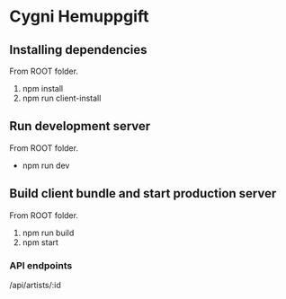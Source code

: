 # Cygni Hemuppgift

## Installing dependencies

From ROOT folder.

1. npm install
1. npm run client-install

## Run development server

From ROOT folder.

- npm run dev

## Build client bundle and start production server

From ROOT folder.

1. npm run build
1. npm start

### API endpoints

/api/artists/:id
